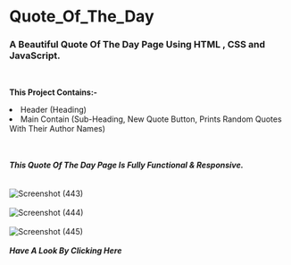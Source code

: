 # Quote_Of_The_Day
<h3><b>A Beautiful Quote Of The Day Page Using HTML , CSS and JavaScript.</b></h3>
<br>

<b>This Project Contains:-</b>

<li>Header (Heading)</li>
<li>Main Contain (Sub-Heading, New Quote Button, Prints Random Quotes With Their Author Names)</li>
<br><br>

<b><i>This Quote Of The Day Page Is Fully Functional & Responsive.</i></b> 
<br><br><br>
![Screenshot (443)](https://user-images.githubusercontent.com/85762282/158265393-9223d194-0b6b-430b-ba92-168c5c993d9f.png)
<br><br>
![Screenshot (444)](https://user-images.githubusercontent.com/85762282/158265405-351c79af-7bec-41ad-9206-1f808c4f9170.png)
<br><br>
![Screenshot (445)](https://user-images.githubusercontent.com/85762282/158265409-e3580537-8a74-4947-8eac-d3379556384c.png)
<br><br>
<a href="https://kanha412.github.io/Quote_Of_The_Day/" target="_blank" style="text-decoration:none;"><i><b>Have A Look By Clicking Here</b></i></a>
